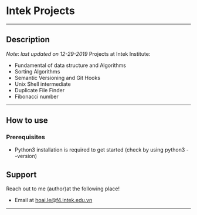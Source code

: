# Intek Projects
---
## Description
_Note_: _last updated on 12-29-2019_
Projects at Intek Institute:
- Fundamental of data structure and Algorithms
- Sorting Algorithms
- Semantic Versioning and Git Hooks
- Unix Shell intermediate
- Duplicate File Finder
- Fibonacci number

---
## How to use

### Prerequisites
- Python3 installation is required to get started (check by using python3 --version)

## Support

Reach out to me (author)at the following place!

- Email at hoai.le@f4.intek.edu.vn
---
